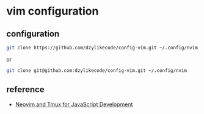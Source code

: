 # vim configuration

## configuration

```bash
git clone https://github.com/dzylikecode/config-vim.git ~/.config/nvim
```

or

```bash
git clone git@github.com:dzylikecode/config-vim.git ~/.config/nvim
```

## reference

- [Neovim and Tmux for JavaScript Development](https://elijahmanor.com/blog/neovim-tmux)
